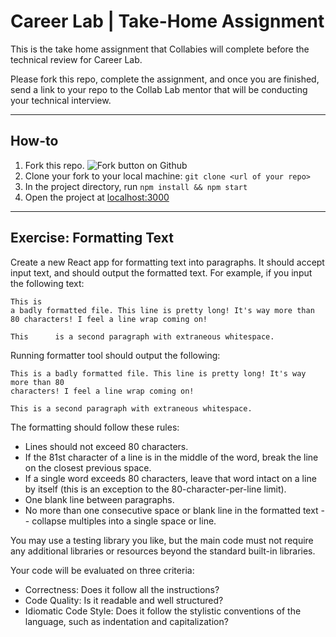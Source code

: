 # Career Lab | Take-Home Assignment 

This is the take home assignment that Collabies will complete before the technical review for Career Lab. 

Please fork this repo, complete the assignment, and once you are finished, send a link to your repo to the Collab Lab mentor that will be conducting your technical interview. 

---

## How-to

1. Fork this repo.
![Fork button on Github](https://cdn.zappy.app/b2897d9afa278e5019c028d809e96b23.png)
2. Clone your fork to your local machine: `git clone <url of your repo>`
3. In the project directory, run `npm install && npm start`
4. Open the project at [localhost:3000](http://localhost:3000)

---

## Exercise: Formatting Text

Create a new React app for formatting text into paragraphs. It should accept input text, and should output the formatted text. For example, if you input the following text:
```
This is
a badly formatted file. This line is pretty long! It's way more than 80 characters! I feel a line wrap coming on!

This      is a second paragraph with extraneous whitespace.
```
Running formatter tool should output the following:
```
This is a badly formatted file. This line is pretty long! It's way more than 80
characters! I feel a line wrap coming on!

This is a second paragraph with extraneous whitespace.
```
The formatting should follow these rules:
- Lines should not exceed 80 characters.
- If the 81st character of a line is in the middle of the word, break the line on the closest previous space.
- If a single word exceeds 80 characters, leave that word intact on a line by itself (this is an exception to the 80-character-per-line limit).
- One blank line between paragraphs.
- No more than one consecutive space or blank line in the formatted text -- collapse multiples into a single space or line.

You may use a testing library you like, but the main code must not require any additional libraries or resources beyond the standard built-in libraries. 

Your code will be evaluated on three criteria:
- Correctness: Does it follow all the instructions?
- Code Quality: Is it readable and well structured?
- Idiomatic Code Style: Does it follow the stylistic conventions of the language, such as indentation and capitalization?
